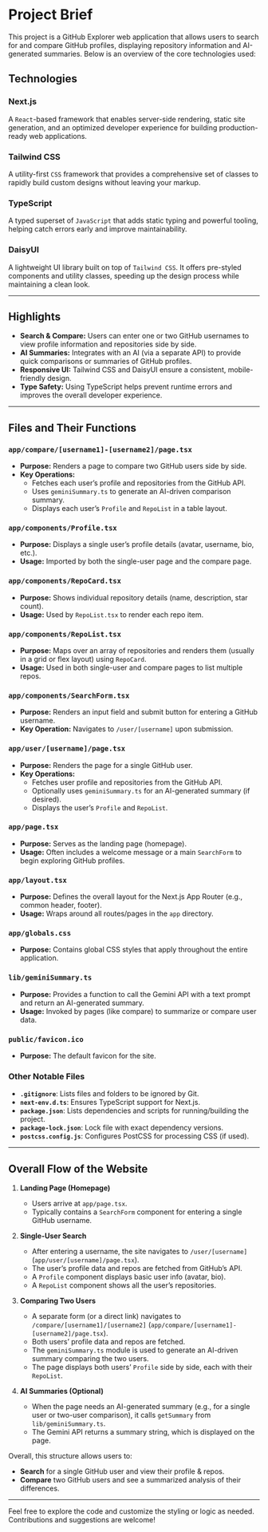 # Project Brief

This project is a GitHub Explorer web application that allows users to search for and compare GitHub profiles, displaying repository information and AI-generated summaries. Below is an overview of the core technologies used:

## Technologies

### **Next.js**
A `React`-based framework that enables server-side rendering, static site generation, and an optimized developer experience for building production-ready web applications.

### **Tailwind CSS**
A utility-first `CSS` framework that provides a comprehensive set of classes to rapidly build custom designs without leaving your markup.

### **TypeScript**
A typed superset of `JavaScript` that adds static typing and powerful tooling, helping catch errors early and improve maintainability.

### **DaisyUI**
A lightweight UI library built on top of `Tailwind CSS`. It offers pre-styled components and utility classes, speeding up the design process while maintaining a clean look.

---

## Highlights

- **Search & Compare:** Users can enter one or two GitHub usernames to view profile information and repositories side by side.
- **AI Summaries:** Integrates with an AI (via a separate API) to provide quick comparisons or summaries of GitHub profiles.
- **Responsive UI:** Tailwind CSS and DaisyUI ensure a consistent, mobile-friendly design.
- **Type Safety:** Using TypeScript helps prevent runtime errors and improves the overall developer experience.

---

## Files and Their Functions

### **`app/compare/[username1]-[username2]/page.tsx`**
- **Purpose:** Renders a page to compare two GitHub users side by side.
- **Key Operations:**  
  - Fetches each user’s profile and repositories from the GitHub API.  
  - Uses `geminiSummary.ts` to generate an AI-driven comparison summary.  
  - Displays each user’s `Profile` and `RepoList` in a table layout.

### **`app/components/Profile.tsx`**
- **Purpose:** Displays a single user’s profile details (avatar, username, bio, etc.).
- **Usage:** Imported by both the single-user page and the compare page.

### **`app/components/RepoCard.tsx`**
- **Purpose:** Shows individual repository details (name, description, star count).
- **Usage:** Used by `RepoList.tsx` to render each repo item.

### **`app/components/RepoList.tsx`**
- **Purpose:** Maps over an array of repositories and renders them (usually in a grid or flex layout) using `RepoCard`.
- **Usage:** Used in both single-user and compare pages to list multiple repos.

### **`app/components/SearchForm.tsx`**
- **Purpose:** Renders an input field and submit button for entering a GitHub username.
- **Key Operation:** Navigates to `/user/[username]` upon submission.

### **`app/user/[username]/page.tsx`**
- **Purpose:** Renders the page for a single GitHub user.
- **Key Operations:**  
  - Fetches user profile and repositories from the GitHub API.  
  - Optionally uses `geminiSummary.ts` for an AI-generated summary (if desired).  
  - Displays the user’s `Profile` and `RepoList`.

### **`app/page.tsx`**
- **Purpose:** Serves as the landing page (homepage).
- **Usage:** Often includes a welcome message or a main `SearchForm` to begin exploring GitHub profiles.

### **`app/layout.tsx`**
- **Purpose:** Defines the overall layout for the Next.js App Router (e.g., common header, footer).
- **Usage:** Wraps around all routes/pages in the `app` directory.

### **`app/globals.css`**
- **Purpose:** Contains global CSS styles that apply throughout the entire application.

### **`lib/geminiSummary.ts`**
- **Purpose:** Provides a function to call the Gemini API with a text prompt and return an AI-generated summary.
- **Usage:** Invoked by pages (like compare) to summarize or compare user data.

### **`public/favicon.ico`**
- **Purpose:** The default favicon for the site.

### **Other Notable Files**
- **`.gitignore`**: Lists files and folders to be ignored by Git.
- **`next-env.d.ts`**: Ensures TypeScript support for Next.js.
- **`package.json`**: Lists dependencies and scripts for running/building the project.
- **`package-lock.json`**: Lock file with exact dependency versions.
- **`postcss.config.js`**: Configures PostCSS for processing CSS (if used).

---

## Overall Flow of the Website

1. **Landing Page (Homepage)**  
   - Users arrive at `app/page.tsx`.  
   - Typically contains a `SearchForm` component for entering a single GitHub username.

2. **Single-User Search**  
   - After entering a username, the site navigates to `/user/[username]` (`app/user/[username]/page.tsx`).  
   - The user’s profile data and repos are fetched from GitHub’s API.  
   - A `Profile` component displays basic user info (avatar, bio).  
   - A `RepoList` component shows all the user’s repositories.

3. **Comparing Two Users**  
   - A separate form (or a direct link) navigates to `/compare/[username1]/[username2]` (`app/compare/[username1]-[username2]/page.tsx`).  
   - Both users’ profile data and repos are fetched.  
   - The `geminiSummary.ts` module is used to generate an AI-driven summary comparing the two users.  
   - The page displays both users’ `Profile` side by side, each with their `RepoList`.

4. **AI Summaries (Optional)**  
   - When the page needs an AI-generated summary (e.g., for a single user or two-user comparison), it calls `getSummary` from `lib/geminiSummary.ts`.  
   - The Gemini API returns a summary string, which is displayed on the page.

Overall, this structure allows users to:
- **Search** for a single GitHub user and view their profile & repos.
- **Compare** two GitHub users and see a summarized analysis of their differences.

---

Feel free to explore the code and customize the styling or logic as needed. Contributions and suggestions are welcome!
